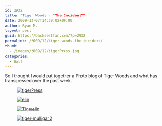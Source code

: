 ```yaml
---
id: 2932
title: "Tiger Woods - "The Incident""
date: 2009-12-07T14:39:02+00:00
author: Ryan M.
layout: post
guid: https://backseatfan.com/?p=2932
permalink: /2009/12/tiger-woods-the-incident/
thumb:
  - /images/2009/12/tigerPress.jpg
categories:
  - Golf
---
```


<div class="entry">
  <p>
    So I thought I would put together a Photo blog of Tiger Woods and what has transgressed over the past week.
  </p><figure id="attachment_2929" style="width: 519px" class="wp-caption alignnone">

  <a href="/images/2009/12/tigerPress.jpg"><img class="size-full wp-image-2929" title="tigerPress" src="/images/2009/12/tigerPress.jpg" alt="tigerPress" width="519" height="478" srcset="/images/2009/12/tigerPress.jpg 577w, /images/2009/12/tigerPress-300x276.jpg 300w" sizes="(max-width: 519px) 100vw, 519px" /></a><figcaption class="wp-caption-text"> </figcaption></figure> <figure id="attachment_2930" style="width: 500px" class="wp-caption alignnone"><a href="/images/2009/12/elin.jpg"><img class="size-full wp-image-2930" title="elin" src="/images/2009/12/elin.jpg" alt="elin" width="500" height="361" srcset="/images/2009/12/elin.jpg 500w, /images/2009/12/elin-300x216.jpg 300w" sizes="(max-width: 500px) 100vw, 500px" /></a><figcaption class="wp-caption-text"> </figcaption></figure> <figure id="attachment_2931" style="width: 488px" class="wp-caption alignnone"><a href="/images/2009/12/Tigerelin.jpg"><img class="size-full wp-image-2931" title="Tigerelin" src="/images/2009/12/Tigerelin.jpg" alt="Tigerelin" width="488" height="704" srcset="/images/2009/12/Tigerelin.jpg 610w, /images/2009/12/Tigerelin-207x300.jpg 207w" sizes="(max-width: 488px) 100vw, 488px" /></a><figcaption class="wp-caption-text"> </figcaption></figure> <figure id="attachment_2936" style="width: 512px" class="wp-caption alignnone"><a href="/images/2009/12/tiger-mulligan2.jpg"><img class="size-full wp-image-2936" title="tiger-mulligan2" src="/images/2009/12/tiger-mulligan2.jpg" alt="tiger-mulligan2" width="512" height="288" srcset="/images/2009/12/tiger-mulligan2.jpg 512w, /images/2009/12/tiger-mulligan2-300x168.jpg 300w" sizes="(max-width: 512px) 100vw, 512px" /></a><figcaption class="wp-caption-text"> </figcaption></figure>
</div>
